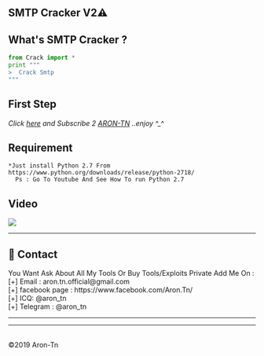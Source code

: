 
## SMTP Cracker V2⚠️

What's SMTP Cracker ?
------
```python
from Crack import * 
print """ 
>  Crack Smtp
"""
```

**First Step**
----------
*Click <a href="https://www.youtube.com/AronTnXofficial">here</a> and Subscribe 2 <a href="https://www.youtube.com/AronTnXofficial">ARON-TN</a> ..enjoy ^_^*

**Requirement**
----------

```
*Just install Python 2.7 From https://www.python.org/downloads/release/python-2718/
  Ps : Go To Youtube And See How To run Python 2.7
```
<h2>Video</h2>
<a href="https://www.youtube.com/watch?v=EgqTsrWt2VU"><img src="https://i.imgur.com/MelftkZ.png" style="max-width:100%;"></a>


<hr>
<h2>📧 Contact</h2>
<lh3>You Want Ask About All My Tools Or Buy Tools/Exploits Private Add Me On : </h3><br>
 [+] Email : aron.tn.official@gmail.com<br>[+] facebook page : https://www.facebook.com/Aron.Tn/<br>[+] ICQ: @aron_tn<br>[+] Telegram : @aron_tn
<hr>
<hr>


<br>©2019 Aron-Tn


